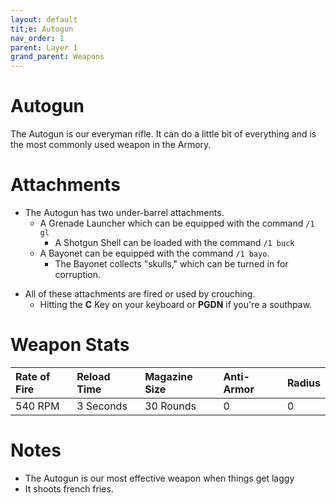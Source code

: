 ```yaml
---
layout: default
tit;e: Autogun
nav_order: 1
parent: Layer 1
grand_parent: Weapons
---
```


# Autogun

The Autogun is our everyman rifle. It can do a little bit of everything and is the most commonly used weapon in the Armory.

# Attachments

* The Autogun has two under-barrel attachments.
    * A Grenade Launcher which can be equipped with the command `/1 gl`
       * A Shotgun Shell can be loaded with the command `/1 buck`
    * A Bayonet can be equipped with the command `/1 bayo`.
        * The Bayonet collects "skulls," which can be turned in for corruption.

- All of these attachments are fired or used by crouching.
    - Hitting the **C** Key on your keyboard or **PGDN** if you're a southpaw.

# Weapon Stats
| Rate of Fire| Reload Time| Magazine Size| Anti-Armor| Radius|
|:------------|:-----------|:-------------|:----------|:------|
| 540 RPM     | 3 Seconds  | 30 Rounds    | 0         | 0     |


# Notes

* The Autogun is our most effective weapon when things get laggy
* It shoots french fries.


